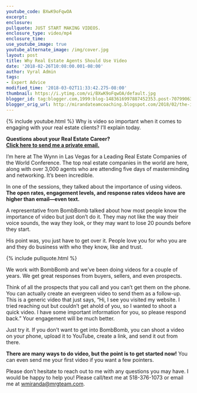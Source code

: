 ```yaml
---
youtube_code: BXwK9oFqwOA
excerpt:
enclosure:
pullquote: JUST START MAKING VIDEOS.
enclosure_type: video/mp4
enclosure_time:
use_youtube_image: true
youtube_alternate_image: /img/cover.jpg
layout: post
title: Why Real Estate Agents Should Use Video
date: '2018-02-26T10:08:00.001-08:00'
author: Vyral Admin
tags:
- Expert Advice
modified_time: '2018-03-02T11:33:42.275-08:00'
thumbnail: https://i.ytimg.com/vi/BXwK9oFqwOA/default.jpg
blogger_id: tag:blogger.com,1999:blog-1483616997887452353.post-7079906353255649970
blogger_orig_url: http://mirandateamcoaching.blogspot.com/2018/02/the-importance-of-video.html
---
```

{% include youtube.html %}
Why is video so important when it comes to engaging with your real estate clients? I’ll explain today.

<div class="post-cta">
<strong>Questions about your Real Estate Career?<br>
<a href="mailto:Wmiranda@mrgteam.com">Click here to send me a private email.</a></strong>
</div>

I’m here at The Wynn in Las Vegas for a Leading Real Estate Companies of the World Conference. The top real estate companies in the world are here, along with over 3,000 agents who are attending five days of masterminding and networking. It’s been incredible.

In one of the sessions, they talked about the importance of using videos. **The open rates, engagement levels, and response rates videos have are higher than email—even text.**

A representative from BombBomb talked about how most people know the importance of video but just don’t do it. They may not like the way their voice sounds, the way they look, or they may want to lose 20 pounds before they start.

His point was, you just have to get over it. People love you for who you are and they do business with who they know, like and trust.

{% include pullquote.html %}

We work with BombBomb and we’ve been doing videos for a couple of years. We get great responses from buyers, sellers, and even prospects.

Think of all the prospects that you call and you can’t get them on the phone. You can actually create an evergreen video to send them as a follow-up. This is a generic video that just says, “Hi, I see you visited my website. I tried reaching out but couldn’t get ahold of you, so I wanted to shoot a quick video. I have some important information for you, so please respond back.” Your engagement will be much better.

Just try it. If you don’t want to get into BombBomb, you can shoot a video on your phone, upload it to YouTube, create a link, and send it out from there.

**There are many ways to do video, but the point is to get started now!** You can even send me your first video if you want a few pointers.

Please don’t hesitate to reach out to me with any questions you may have. I would be happy to help you! Please call/text me at 518-376-1073 or email me at <a href="mailto:wmiranda@mrgteam.com">wmiranda@mrgteam.com</a>.
